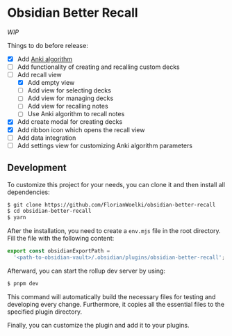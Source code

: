 # Obsidian Better Recall

*WIP*

Things to do before release:
- [x] Add [Anki algorithm](https://faqs.ankiweb.net/what-spaced-repetition-algorithm.html)
- [ ] Add functionality of creating and recalling custom decks
- [ ] Add recall view
  - [x] Add empty view
  - [ ] Add view for selecting decks
  - [ ] Add view for managing decks
  - [ ] Add view for recalling notes
  - [ ] Use Anki algorithm to recall notes
- [x] Add create modal for creating decks
- [x] Add ribbon icon which opens the recall view
- [ ] Add data integration
- [ ] Add settings view for customizing Anki algorithm parameters

## Development

To customize this project for your needs, you can clone it and then install all dependencies:
```sh
$ git clone https://github.com/FlorianWoelki/obsidian-better-recall
$ cd obsidian-better-recall
$ yarn
```

After the installation, you need to create a `env.mjs` file in the root directory. Fill the file with the following content:

```js
export const obsidianExportPath =
  '<path-to-obsidian-vault>/.obsidian/plugins/obsidian-better-recall';
```

Afterward, you can start the rollup dev server by using:

```sh
$ pnpm dev
```

This command will automatically build the necessary files for testing and developing every change. Furthermore, it copies all the essential files to the specified plugin directory.

Finally, you can customize the plugin and add it to your plugins.
